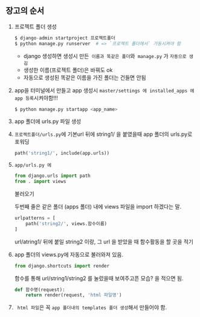 ## 장고의 순서

1. 프로젝트 폴더 생성

    ```py
    $ django-admin startproject 프로젝트폴더
    $ python manage.py runserver  # => `프로젝트 폴더에서` 가동시켜야 함
    ```
   - django 생성하면 생성시 만든` 이름과 똑같은 폴더`와` manage.py` 가 `자동으로 생김`
   - 생성한 이름(프로젝트 폴더)은 바꿔도 ok
   - 자동으로 생성된 똑같은 이름을 가진 폴더는 건들면 안됨

2. app을 터미널에서 만들고 app 생성시 `master/settings 에 installed_apps 에 app 등록`시켜야함!!!
   
    ```py
    $ python manage.py startapp <app_name>
    ```

3. app 폴더에 urls.py 파일 생성

4. `프로젝트폴더/urls.py`에 기본url 뒤에 string1/ 을 붙였을때 app 폴더의 urls.py로 포워딩
   ```py
   path('string1/', include(app.urls))
   ```

5. `app/urls.py 에`
   ```py
   from django.urls import path 
   from . import views
   ```
    불러오기

    두번째 줄은 같은 폴더 (apps 폴더) 내에 views 파일을 import 하겠다는 말.
   
    ```py
    urlpatterns = [
        path('string2/', views.함수이름)
    ]
    ```
    url/atring1/ 뒤에 붙일 string2 이랑, 그 url 을 받았을 때 함수활동을 할 곳을 적기
   
6.  app 폴더의 views.py에 자동으로 불러와져 있음. 
    ```py
    from django.shortcuts import render
    ```
    
    함수를 통해 url/string1/string2 를 눌렀을때 보여주고픈 모습? 을 적으면 됨.

    ```py
    def 함수명(request):
        return render(request, 'html 파일명')
    ```

7. ` html 파일`은 꼭 `app 폴더내의 templates 폴더 생성`해서 만들어야 함. 
